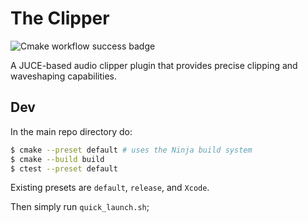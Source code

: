 # The Clipper

![Cmake workflow success badge](https://github.com/jesi-rgb/the-clipper/actions/workflows/cmake.yml/badge.svg)

A JUCE-based audio clipper plugin that provides precise clipping and waveshaping capabilities.

## Dev

In the main repo directory do:

```bash
$ cmake --preset default # uses the Ninja build system
$ cmake --build build
$ ctest --preset default
```

Existing presets are `default`, `release`, and `Xcode`.

Then simply run `quick_launch.sh`;
